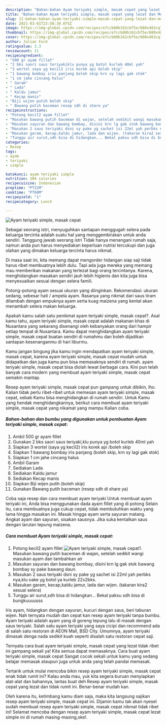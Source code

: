 ```yaml
---
description: "Bahan-bahan Ayam teriyaki simple, masak cepat yang lezat dan Mudah Dibuat"
title: "Bahan-bahan Ayam teriyaki simple, masak cepat yang lezat dan Mudah Dibuat"
slug: 11-bahan-bahan-ayam-teriyaki-simple-masak-cepat-yang-lezat-dan-mudah-dibuat
date: 2021-03-01T23:58:39.075Z
image: https://img-global.cpcdn.com/recipes/e7ccb80b162cbf5e/680x482cq70/ayam-teriyaki-simple-masak-cepat-foto-resep-utama.jpg
thumbnail: https://img-global.cpcdn.com/recipes/e7ccb80b162cbf5e/680x482cq70/ayam-teriyaki-simple-masak-cepat-foto-resep-utama.jpg
cover: https://img-global.cpcdn.com/recipes/e7ccb80b162cbf5e/680x482cq70/ayam-teriyaki-simple-masak-cepat-foto-resep-utama.jpg
author: Julian Ford
ratingvalue: 3.3
reviewcount: 11
recipeingredient:
- "500 gr ayam fillet"
- "2 bks saori saus teriyakiklu punya yg botol kurleb 40ml yah"
- "3 wortel saya yg kecil2 iris korek api boleh skip"
- "1 bawang bombay iris panjang boleh skip krn sy lagi gak stok"
- "1 cm jahe cincang halus"
- " Garam"
- " Lada"
- " Kaldu jamur"
- " Kecap manis"
- "Biji wijen putih boleh skip"
- " Bawang putih baceman resep sdh di share ya"
recipeinstructions:
- "Potong kecil2 ayam fillet"
- "Masukan bawang putih baceman di wajan, setelah sedikit wangi masukan ayam dan tambahkan air"
- "Masukan sayuran dan bawang bombay, disini krn lg gak stok bawang bombay sy pake bawang daun."
- "Masukan 2 saus teriyaki dsni sy pake yg sachet isi 22ml yah perbks nya,klu oake yg botol ya kurleb 22x2bks."
- "Masukan garam, kecap,kaldu jamur, lada dan wijen. (takaran kira2 sesuai selera)"
- "Tunggu air surut,sdh bisa di hidangkan... Bekal paksu sdh bisa di bungkuuuusss"
categories:
- Resep
tags:
- ayam
- teriyaki
- simple

katakunci: ayam teriyaki simple 
nutrition: 104 calories
recipecuisine: Indonesian
preptime: "PT22M"
cooktime: "PT60M"
recipeyield: "1"
recipecategory: Lunch

---
```



![Ayam teriyaki simple, masak cepat](https://img-global.cpcdn.com/recipes/e7ccb80b162cbf5e/680x482cq70/ayam-teriyaki-simple-masak-cepat-foto-resep-utama.jpg)

Sebagai seorang istri, menyuguhkan santapan menggugah selera pada keluarga tercinta adalah suatu hal yang menggembirakan untuk anda sendiri. Tanggung jawab seorang istri Tidak hanya menangani rumah saja, namun anda pun harus menyediakan keperluan nutrisi tercukupi dan juga olahan yang dimakan keluarga tercinta harus nikmat.

Di masa  saat ini, kita memang dapat mengorder hidangan siap saji tidak harus ribet membuatnya lebih dulu. Tapi ada juga mereka yang memang mau memberikan makanan yang terlezat bagi orang tercintanya. Karena, menghidangkan masakan sendiri jauh lebih higienis dan kita juga bisa menyesuaikan sesuai dengan selera famili. 

Potong-potong ayam sesuai ukuran yang diinginkan. Rekomendasi: ukuran sedang, sebesar hati / ampela ayam. Rasanya yang nikmat dari saus tiram ditambah dengan empuknya ayam serta kuag maizena yang kental akan menambah selera makan keluarga.

Apakah kamu salah satu penikmat ayam teriyaki simple, masak cepat?. Asal kamu tahu, ayam teriyaki simple, masak cepat adalah makanan khas di Nusantara yang sekarang disenangi oleh kebanyakan orang dari hampir setiap tempat di Nusantara. Kamu dapat menghidangkan ayam teriyaki simple, masak cepat buatan sendiri di rumahmu dan boleh dijadikan santapan kesenanganmu di hari liburmu.

Kamu jangan bingung jika kamu ingin mendapatkan ayam teriyaki simple, masak cepat, karena ayam teriyaki simple, masak cepat mudah untuk didapatkan dan juga kamu pun bisa memasaknya sendiri di rumah. ayam teriyaki simple, masak cepat bisa diolah lewat berbagai cara. Kini pun telah banyak cara modern yang membuat ayam teriyaki simple, masak cepat semakin mantap.

Resep ayam teriyaki simple, masak cepat pun gampang untuk dibikin, lho. Kalian tidak perlu ribet-ribet untuk memesan ayam teriyaki simple, masak cepat, sebab Kamu bisa menghidangkan di rumah sendiri. Untuk Kamu yang hendak menghidangkannya, berikut cara membuat ayam teriyaki simple, masak cepat yang nikamat yang mampu Kalian coba.

<!--inarticleads1-->

##### Bahan-bahan dan bumbu yang digunakan untuk pembuatan Ayam teriyaki simple, masak cepat:

1. Ambil 500 gr ayam fillet
1. Gunakan 2 bks saori saus teriyaki,klu punya yg botol kurleb 40ml yah
1. Siapkan 3 wortel (saya yg kecil2) iris korek api /boleh skip
1. Siapkan 1 bawang bombay iris panjang (boleh skip, krn sy lagi gak stok)
1. Siapkan 1 cm jahe cincang halus
1. Ambil  Garam
1. Sediakan  Lada
1. Sediakan  Kaldu jamur
1. Sediakan  Kecap manis
1. Siapkan Biji wijen putih (boleh skip)
1. Gunakan  Bawang putih baceman (resep sdh di share ya)


Coba saja resep dan cara membuat ayam teriyaki Untuk membuat ayam teriyaki ini, Anda bisa menggunakan dada ayam fillet yang di potong Selain itu, cara membuatnya juga cukup cepat, tidak membutuhkan waktu yang lama hingga masakan ini. Masak hingga ayam serta sayuran matang. Angkat ayam dan sayuran, sisakan sausnya. Jika suka kentalkan saus dengan larutan tepung maizena. 

<!--inarticleads2-->

##### Cara membuat Ayam teriyaki simple, masak cepat:

1. Potong kecil2 ayam fillet
<img src="https://img-global.cpcdn.com/steps/b75caf47901de508/160x128cq70/ayam-teriyaki-simple-masak-cepat-langkah-memasak-1-foto.jpg" alt="Ayam teriyaki simple, masak cepat">1. Masukan bawang putih baceman di wajan, setelah sedikit wangi masukan ayam dan tambahkan air
1. Masukan sayuran dan bawang bombay, disini krn lg gak stok bawang bombay sy pake bawang daun.
1. Masukan 2 saus teriyaki dsni sy pake yg sachet isi 22ml yah perbks nya,klu oake yg botol ya kurleb 22x2bks.
1. Masukan garam, kecap,kaldu jamur, lada dan wijen. (takaran kira2 sesuai selera)
1. Tunggu air surut,sdh bisa di hidangkan... Bekal paksu sdh bisa di bungkuuuusss


Iris ayam, hidangkan dengan sayuran, kucuri dengan saus, beri taburan wijen. Nah ternyata mudah dan cepat kan resep ayam teriyaki tanpa bumbu. Ayam teriyaki adalah ayam yang di goreng tepung lalu di masak dengan saus teriyaki. Salah satu ayam teriyaki yang saya cicipi dan recommend ada di salah satu restoran di AEON Mall, BSD City. Umumnya, ayam teriyaki dimasak denga nada sedikit kuah seperti disalah satu restoran cepat saji. 

Ternyata cara buat ayam teriyaki simple, masak cepat yang lezat tidak ribet ini gampang sekali ya! Kita semua dapat memasaknya. Cara buat ayam teriyaki simple, masak cepat Sangat cocok sekali untuk kamu yang sedang belajar memasak ataupun juga untuk anda yang telah pandai memasak.

Tertarik untuk mulai mencoba bikin resep ayam teriyaki simple, masak cepat enak tidak rumit ini? Kalau anda mau, yuk kita segera buruan menyiapkan alat-alat dan bahannya, lantas buat deh Resep ayam teriyaki simple, masak cepat yang lezat dan tidak rumit ini. Benar-benar mudah kan. 

Oleh karena itu, ketimbang kamu diam saja, maka kita langsung sajikan resep ayam teriyaki simple, masak cepat ini. Dijamin kamu tak akan nyesel sudah membuat resep ayam teriyaki simple, masak cepat nikmat tidak ribet ini! Selamat mencoba dengan resep ayam teriyaki simple, masak cepat lezat simple ini di rumah masing-masing,oke!.

